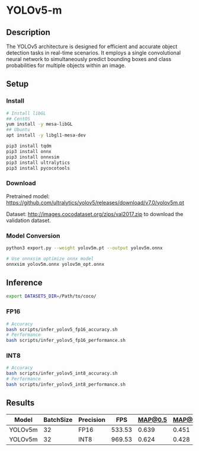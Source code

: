 # YOLOv5-m

## Description

The YOLOv5 architecture is designed for efficient and accurate object detection tasks in real-time scenarios. It employs a single convolutional neural network to simultaneously predict bounding boxes and class probabilities for multiple objects within an image. 

## Setup

### Install

```bash
# Install libGL
## CentOS
yum install -y mesa-libGL
## Ubuntu
apt install -y libgl1-mesa-dev

pip3 install tqdm
pip3 install onnx
pip3 install onnxsim
pip3 install ultralytics
pip3 install pycocotools
```

### Download

Pretrained model: <https://github.com/ultralytics/yolov5/releases/download/v7.0/yolov5m.pt>

Dataset: <http://images.cocodataset.org/zips/val2017.zip> to download the validation dataset.

### Model Conversion
```bash
python3 export.py --weight yolov5m.pt --output yolov5m.onnx

# Use onnxsim optimize onnx model
onnxsim yolov5m.onnx yolov5m_opt.onnx
```

## Inference
```bash
export DATASETS_DIR=/Path/to/coco/
```
### FP16

```bash
# Accuracy
bash scripts/infer_yolov5_fp16_accuracy.sh
# Performance
bash scripts/infer_yolov5_fp16_performance.sh
```

### INT8
```bash
# Accuracy
bash scripts/infer_yolov5_int8_accuracy.sh
# Performance
bash scripts/infer_yolov5_int8_performance.sh
```

## Results

Model   |BatchSize  |Precision |FPS      |MAP@0.5   |MAP@0.5:0.95 |
--------|-----------|----------|---------|----------|-------------|
YOLOv5m |    32     |   FP16   | 533.53  |  0.639   |  0.451      |
YOLOv5m |    32     |   INT8   | 969.53  |  0.624   |  0.428      |

